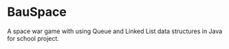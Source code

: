 # BauSpace
A space war game with using Queue and Linked List data structures in Java for school project.
